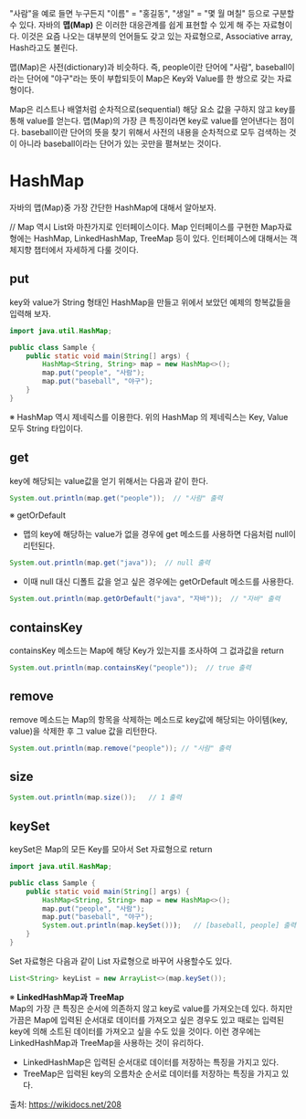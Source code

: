 "사람"을 예로 들면 누구든지 "이름" = "홍길동", "생일" = "몇 월 며칠" 등으로 구분할 수 있다.
자바의 **맵(Map)** 은 이러한 대응관계를 쉽게 표현할 수 있게 해 주는 자료형이다.
이것은 요즘 나오는 대부분의 언어들도 갖고 있는 자료형으로, Associative array, Hash라고도 불린다.

맵(Map)은 사전(dictionary)과 비슷하다. 즉, people이란 단어에 "사람", baseball이라는 단어에 "야구"라는 뜻이 부합되듯이 Map은 Key와 Value를 한 쌍으로 갖는 자료형이다.

Map은 리스트나 배열처럼 순차적으로(sequential) 해당 요소 값을 구하지 않고 key를 통해 value를 얻는다.
맵(Map)의 가장 큰 특징이라면 key로 value를 얻어낸다는 점이다. baseball이란 단어의 뜻을 찾기 위해서 사전의 내용을 순차적으로 모두 검색하는 것이 아니라 baseball이라는 단어가 있는 곳만을 펼쳐보는 것이다.

# HashMap
자바의 맵(Map)중 가장 간단한 HashMap에 대해서 알아보자.

// Map 역시 List와 마찬가지로 인터페이스이다.
Map 인터페이스를 구현한 Map자료형에는 HashMap, LinkedHashMap, TreeMap 등이 있다.
인터페이스에 대해서는 객체지향 챕터에서 자세하게 다룰 것이다.

## put
key와 value가 String 형태인 HashMap을 만들고 위에서 보았던 예제의 항복값들을 입력해 보자.
```java
import java.util.HashMap;

public class Sample {
    public static void main(String[] args) {
        HashMap<String, String> map = new HashMap<>();
        map.put("people", "사람");
        map.put("baseball", "야구");
    }
}
```
※ HashMap 역시 제네릭스를 이용한다. 위의 HashMap 의 제네릭스는 Key, Value 모두 String 타입이다.


## get
key에 해당되는 value값을 얻기 위해서는 다음과 같이 한다.
```java
System.out.println(map.get("people"));  // "사람" 출력
```

※ getOrDefault   
- 맵의 key에 해당하는 value가 없을 경우에 get 메소드를 사용하면 다음처럼 null이 리턴된다.
```java
System.out.println(map.get("java"));  // null 출력
```
- 이때 null 대신 디폴트 값을 얻고 싶은 경우에는 getOrDefault 메소드를 사용한다.
```java
System.out.println(map.getOrDefault("java", "자바"));  // "자바" 출력
```

## containsKey
containsKey 메소드는 Map에 해당 Key가 있는지를 조사하여 그 겂과값을 return
```java
System.out.println(map.containsKey("people"));  // true 출력
```

## remove
remove 메소드는 Map의 항목을 삭제하는 메소드로 key값에 해당되는 아이템(key, value)을 삭제한 후 그 value 값을 리턴한다.
```java
System.out.println(map.remove("people")); // "사람" 출력
```

## size
```java
System.out.println(map.size());   // 1 출력
```

## keySet
keySet은 Map의 모든 Key를 모아서 Set 자료형으로 return
```java
import java.util.HashMap;

public class Sample {
    public static void main(String[] args) {
        HashMap<String, String> map = new HashMap<>();
        map.put("people", "사람");
        map.put("baseball", "야구");
        System.out.println(map.keySet()));   // [baseball, people] 출력
    }
}
```
Set 자료형은 다음과 같이 List 자료형으로 바꾸어 사용할수도 있다.
```java
List<String> keyList = new ArrayList<>(map.keySet());
```

※ **LinkedHashMap과 TreeMap**   
Map의 가장 큰 특징은 순서에 의존하지 않고 key로 value를 가져오는데 있다.
하지만 가끔은 Map에 입력된 순서대로 데이터를 가져오고 싶은 경우도 있고 때로는 입력된 key에 의해 소트된 데이터를 가져오고 싶을 수도 있을 것이다.
이런 경우에는 LinkedHashMap과 TreeMap을 사용하는 것이 유리하다.
* LinkedHashMap은 입력된 순서대로 데이터를 저장하는 특징을 가지고 있다.
* TreeMap은 입력된 key의 오름차순 순서로 데이터를 저장하는 특징을 가지고 있다.






출처: https://wikidocs.net/208
